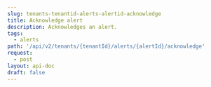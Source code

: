 ```yaml
---
slug: tenants-tenantid-alerts-alertid-acknowledge
title: Acknowledge alert
description: Acknowledges an alert.
tags:
  - alerts
path: '/api/v2/tenants/{tenantId}/alerts/{alertId}/acknowledge'
request:
  - post
layout: api-doc
draft: false
---
```

